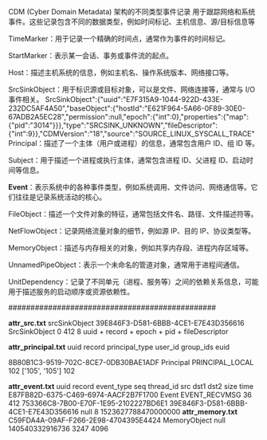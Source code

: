 CDM (Cyber Domain Metadata) 架构的不同类型事件记录
用于跟踪网络和系统事件。这些记录包含不同的数据类型，例如时间标记、主机信息、源/目标信息等

TimeMarker：用于记录一个精确的时间点，通常作为事件的时间标记。

StartMarker：表示某一会话、事务或事件流的起点。

Host：描述主机系统的信息，例如主机名、操作系统版本、网络接口等。

SrcSinkObject：用于标识源或目标对象，可以是文件、网络连接等，通常与 I/O 事件相关。
SrcSinkObject":{"uuid":"E7F315A9-1044-922D-433E-232DC5AF4A50","baseObject":{"hostId":"E621F964-5A66-0F89-30E0-67ADB2A5EC28","permission":null,"epoch":{"int":0},"properties":{"map":{"pid":"3014"}}},"type":"SRCSINK_UNKNOWN","fileDescriptor":{"int":9}},"CDMVersion":"18","source":"SOURCE_LINUX_SYSCALL_TRACE"
Principal：描述了一个主体（用户或进程）的信息，通常包含用户 ID、组 ID 等。

Subject：用于描述一个进程或执行主体，通常包含进程 ID、父进程 ID、启动时间等信息。

**Event**：表示系统中的各种事件类型，例如系统调用、文件访问、网络通信等。它们往往是记录系统活动的核心。

FileObject：描述一个文件对象的特征，通常包括文件名、路径、文件描述符等。

NetFlowObject：记录网络流量对象的细节，例如源 IP、目的 IP、协议类型等。

MemoryObject：描述与内存相关的对象，例如共享内存段、进程内存区域等。

UnnamedPipeObject：表示一个未命名的管道对象，通常用于进程间通信。

UnitDependency：记录了不同单元（进程、服务等）之间的依赖关系信息，可能用于描述服务的启动顺序或资源依赖性。



###############################################


**attr_src.txt**   srcSinkObject
39E846F3-D581-6BBB-4CE1-E7E43D356616	SrcSinkObject	0	412	8
                    uuid + record + epoch + pid + fileDescriptor


**attr_principal.txt**
uuid record principal_type user_id group_ids euid

8B80B1C3-9519-702C-8CE7-0DB30BAE1ADF	Principal	PRINCIPAL_LOCAL	102	['105', '105']	102

**attr_event.txt**
uuid    record  event_type      seq     thread_id       src     dst1    dst2    size    time
E87FB82D-6375-C469-6974-AACF2B7F1700	Event	EVENT_RECVMSG	36	412	753366C8-7B00-E70F-1E95-2102227BD6E1	39E846F3-D581-6BBB-4CE1-E7E43D356616	null	8	1523627788470000000
**attr_memory.txt**
C59FDA4A-09AF-F266-2E98-4704395E4424	MemoryObject	null	140540332916736	3247	4096